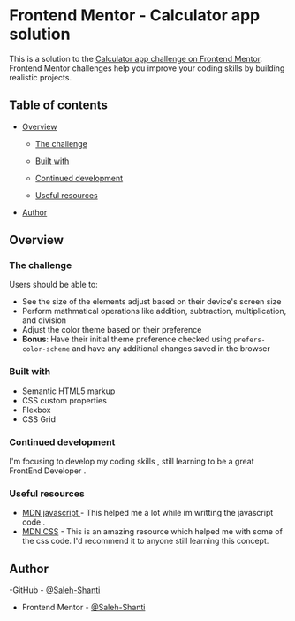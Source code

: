 # Frontend Mentor - Calculator app solution

This is a solution to the [Calculator app challenge on Frontend Mentor](https://www.frontendmentor.io/challenges/calculator-app-9lteq5N29). Frontend Mentor challenges help you improve your coding skills by building realistic projects.

## Table of contents

- [Overview](#overview)

  - [The challenge](#the-challenge)

  - [Built with](#built-with)

  - [Continued development](#continued-development)
  - [Useful resources](#useful-resources)

- [Author](#author)

## Overview

### The challenge

Users should be able to:

- See the size of the elements adjust based on their device's screen size
- Perform mathmatical operations like addition, subtraction, multiplication, and division
- Adjust the color theme based on their preference
- **Bonus**: Have their initial theme preference checked using `prefers-color-scheme` and have any additional changes saved in the browser

### Built with

- Semantic HTML5 markup
- CSS custom properties
- Flexbox
- CSS Grid

### Continued development

I'm focusing to develop my coding skills , still learning to be a great FrontEnd Developer .

### Useful resources

- [MDN javascript ](https://developer.mozilla.org/en-US/docs/Web/JavaScript) - This helped me a lot while im writting the javascript code .
- [MDN CSS](https://developer.mozilla.org/en-US/docs/Web/CSS) - This is an amazing resource which helped me with some of the css code. I'd recommend it to anyone still learning this concept.

## Author

-GitHub - [@Saleh-Shanti](https://github.com/Saleh-Shanti)

- Frontend Mentor - [@Saleh-Shanti](https://www.frontendmentor.io/profile/Saleh-Shanti)
